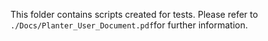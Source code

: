 This folder contains scripts created for tests. Please refer to ```./Docs/Planter_User_Document.pdf```for further information.
